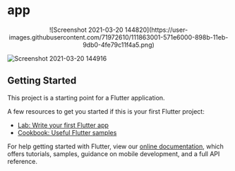 # app
<p align="center">
![Screenshot 2021-03-20 144820](https://user-images.githubusercontent.com/71972610/111863001-571e6000-898b-11eb-9db0-4fe79c11f4a5.png)


![Screenshot 2021-03-20 144916](https://user-images.githubusercontent.com/71972610/111863020-79b07900-898b-11eb-9d42-90ade0f523a9.png)
</p>

## Getting Started

This project is a starting point for a Flutter application.

A few resources to get you started if this is your first Flutter project:

- [Lab: Write your first Flutter app](https://flutter.dev/docs/get-started/codelab)
- [Cookbook: Useful Flutter samples](https://flutter.dev/docs/cookbook)

For help getting started with Flutter, view our
[online documentation](https://flutter.dev/docs), which offers tutorials,
samples, guidance on mobile development, and a full API reference.
